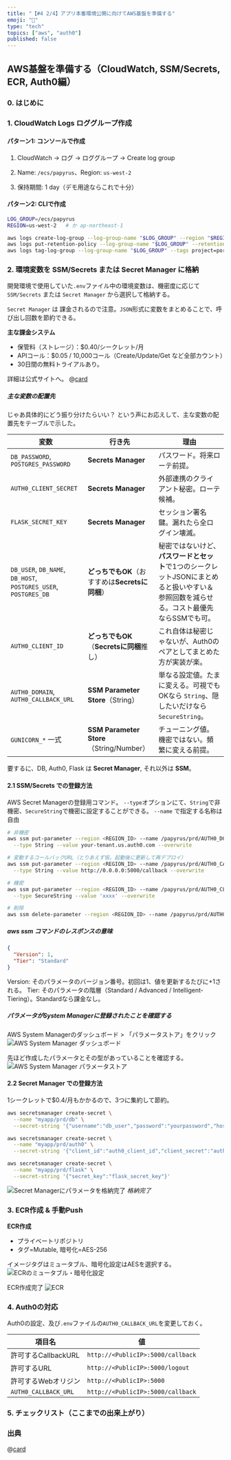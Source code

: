 ```yaml
---
title: "【#4 2/4】アプリ本番環境公開に向けてAWS基盤を準備する"
emoji: "🔑"
type: "tech"
topics: ["aws", "auth0"]
published: false
---
```


## AWS基盤を準備する（CloudWatch, SSM/Secrets, ECR, Auth0編）

### 0. はじめに

### 1. CloudWatch Logs ロググループ作成

#### パターン1: コンソールで作成
1. CloudWatch → ログ → ロググループ → Create log group

2. Name: `/ecs/papyrus`、Region: `us-west-2`

3. 保持期間: 1 day（デモ用途ならこれで十分）

#### パターン2: CLIで作成

```bash
LOG_GROUP=/ecs/papyrus
REGION=us-west-2   # か ap-northeast-1

aws logs create-log-group --log-group-name "$LOG_GROUP" --region "$REGION" 2>/dev/null || true
aws logs put-retention-policy --log-group-name "$LOG_GROUP" --retention-in-days 1 --region "$REGION"
aws logs tag-log-group --log-group-name "$LOG_GROUP" --tags project=portfolio --region "$REGION"
```

### 2. 環境変数を SSM/Secrets または Secret Manager に格納

開発環境で使用していた`.env`ファイル中の環境変数は、機密度に応じて `SSM/Secrets` または `Secret Manager` から選択して格納する。

`Secret Manager` は 課金されるので注意。`JSON`形式に変数をまとめることで、呼び出し回数を節約できる。

**主な課金システム**
- 保管料（ストレージ）：$0.40/シークレット/月
- APIコール：$0.05 / 10,000コール（Create/Update/Get など全部カウント）
- 30日間の無料トライアルあり。

詳細は公式サイトへ。
@[card](https://aws.amazon.com/jp/secrets-manager/pricing/)

##### 主な変数の配置先

じゃあ具体的にどう振り分けたらいい？
という声にお応えして、主な変数の配置先をテーブルで示した。

| 変数 | 行き先 | 理由 |
| --- | --- | --- |
| `DB_PASSWORD`, `POSTGRES_PASSWORD`| **Secrets Manager**  | パスワード。将来ローテ前提。
| `AUTH0_CLIENT_SECRET`   | **Secrets Manager**  | 外部連携のクライアント秘密。ローテ候補。 
| `FLASK_SECRET_KEY`  | **Secrets Manager**  | セッション署名鍵。漏れたら全ログイン壊滅。 
| `DB_USER`, `DB_NAME`, `DB_HOST`, `POSTGRES_USER`, `POSTGRES_DB` | **どっちでもOK**（おすすめは**Secretsに同梱**） | 秘密ではないけど、**パスワードとセット**で1つのシークレットJSONにまとめると扱いやすい＆参照回数を減らせる。コスト最優先ならSSMでも可。 |
| `AUTH0_CLIENT_ID` | **どっちでもOK**（**Secretsに同梱**推し）  | これ自体は秘密じゃないが、Auth0のペアとしてまとめた方が実装が楽。 
| `AUTH0_DOMAIN`, `AUTH0_CALLBACK_URL` | **SSM Parameter Store**（String） | 単なる設定値。たまに変える。可視でもOKなら `String`、隠したいだけなら `SecureString`。 
| `GUNICORN_*` 一式   | **SSM Parameter Store**（String/Number） | チューニング値。機密ではない。頻繁に変える前提。

要するに、DB, Auth0, Flask は **Secret Manager**, それ以外は **SSM**。

#### 2.1 SSM/Secrets での登録方法
AWS Secret Managerの登録用コマンド。
`--type`オプションにて、`String`で非機密、`SecureString`で機密に設定することができる。
`--name` で指定する名称は自由

```bash
# 非機密
aws ssm put-parameter --region <REGION_ID> --name /papyrus/prd/AUTH0_DOMAIN \
  --type String --value your-tenant.us.auth0.com --overwrite

# 変動するコールバックURL（とりあえず仮。起動後に更新して再デプロイ）
aws ssm put-parameter --region <REGION_ID> --name /papyrus/prd/AUTH0_CALLBACK_URL \
  --type String --value http://0.0.0.0:5000/callback --overwrite

# 機密
aws ssm put-parameter --region <REGION_ID> --name /papyrus/prd/AUTH0_CLIENT_SECRET \
  --type SecureString --value 'xxxx' --overwrite

# 削除
aws ssm delete-parameter --region <REGION_ID> --name /papyrus/prd/AUTH0_CLIENT_SECRET
```

##### aws ssm コマンドのレスポンスの意味
```json
{
  "Version": 1,
  "Tier": "Standard"
}
```
Version: そのパラメータのバージョン番号。初回は1、値を更新するたびに+1される。
Tier: そのパラメータの階層（Standard / Advanced / Intelligent-Tiering）。Standardなら課金なし。

##### パラメータがSystem Managerに登録されたことを確認する

AWS System Managerのダッシュボード > 「パラメータストア」をクリック
![AWS System Manager ダッシュボード](https://storage.googleapis.com/zenn-user-upload/a1a9be9a6438-20250819.png)

先ほど作成したパラメータとその型があっていることを確認する。
![AWS System Manager パラメータストア](https://storage.googleapis.com/zenn-user-upload/624de395033a-20250819.png)

#### 2.2 Secret Manager での登録方法

1シークレットで$0.4/月もかかるので、3つに集約して節約。

```bash
aws secretsmanager create-secret \
  --name "myapp/prd/db" \
  --secret-string '{"username":"db_user","password":"yourpassword","host":"your_host","name":"db_name"}'

aws secretsmanager create-secret \
  --name "myapp/prd/auth0" \
  --secret-string '{"client_id":"auth0_client_id","client_secret":"auth0_client_secret","domain":"auth0_domain.com"}'

aws secretsmanager create-secret \
  --name "myapp/prd/flask" \
  --secret-string '{"secret_key":"flask_secret_key"}'
```

![Secret Managerにパラメータを格納完了](https://storage.googleapis.com/zenn-user-upload/6e419f17b98a-20250821.png)
*格納完了*

### 3. ECR作成 & 手動Push

**ECR作成**

* プライベートリポジトリ
* タグ=Mutable, 暗号化=AES-256

イメージタグはミュータブル、暗号化設定はAESを選択する。
![ECRのミュータブル・暗号化設定](https://storage.googleapis.com/zenn-user-upload/ee057d171e1f-20250811.png)

ECR作成完了
![ECR](https://storage.googleapis.com/zenn-user-upload/0db90c13e04f-20250811.png)

### 4. Auth0の対応

Auth0の設定、及び`.env`ファイルの`AUTH0_CALLBACK_URL`を変更しておく。

|項目名|値|
|---|---|
|許可するCallbackURL|`http://<PublicIP>:5000/callback`|
|許可するURL|`http://<PublicIP>:5000/logout`|
|許可するWebオリジン|`http://<PublicIP>:5000`
|`AUTH0_CALLBACK_URL`|`http://<PublicIP>:5000/callback`|

### 5. チェックリスト（ここまでの出来上がり）



### 出典
@[card](https://docs.aws.amazon.com/cli/latest/reference/ssm/put-parameter.html)

<!--
### 6. 次の記事

@[card](https://zenn.dev/nickelth/articles/reportapp043ecs)
-->